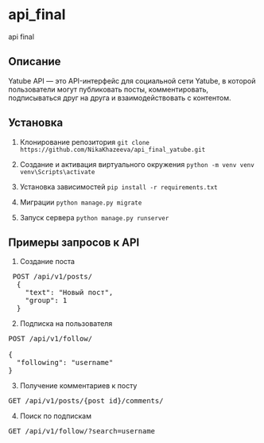 # api_final
api final

## Описание
Yatube API — это API-интерфейс для социальной сети Yatube, в которой пользователи могут публиковать посты, комментировать, подписываться друг на друга и взаимодействовать с контентом.

## Установка
1. Клонирование репозитория
`git clone https://github.com/NikaKhazeeva/api_final_yatube.git`

2. Создание и активация виртуального окружения
`python -m venv venv
venv\Scripts\activate`

3. Установка зависимостей
`pip install -r requirements.txt`

4. Миграции
`python manage.py migrate`

5. Запуск сервера
`python manage.py runserver`

## Примеры запросов к API
1. Создание поста
<pre> POST /api/v1/posts/ 
  { 
    "text": "Новый пост", 
    "group": 1 
  }  </pre>
2. Подписка на пользователя
<pre>POST /api/v1/follow/

{
  "following": "username"
}</pre>
3. Получение комментариев к посту
<pre>GET /api/v1/posts/{post_id}/comments/</pre>
4. Поиск по подпискам
<pre>GET /api/v1/follow/?search=username</pre>
